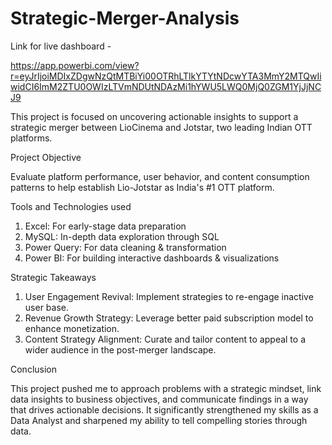 # Strategic-Merger-Analysis
Link for live dashboard -

https://app.powerbi.com/view?r=eyJrIjoiMDIxZDgwNzQtMTBiYi00OTRhLTlkYTYtNDcwYTA3MmY2MTQwIiwidCI6ImM2ZTU0OWIzLTVmNDUtNDAzMi1hYWU5LWQ0MjQ0ZGM1YjJjNCJ9

This project is focused on uncovering actionable insights to support a strategic merger between LioCinema and Jotstar, two leading Indian OTT platforms.

Project Objective

Evaluate platform performance, user behavior, and content consumption patterns to help establish Lio-Jotstar as India's #1 OTT platform.

Tools and Technologies used
1. Excel: For early-stage data preparation
2. MySQL: In-depth data exploration through SQL
3. Power Query: For data cleaning & transformation
4. Power BI: For building interactive dashboards & visualizations

Strategic Takeaways
1. User Engagement Revival: Implement strategies to re-engage inactive user base.
2. Revenue Growth Strategy: Leverage better paid subscription model to enhance monetization.
3. Content Strategy Alignment: Curate and tailor content to appeal to a wider audience in the post-merger landscape.

Conclusion

This project pushed me to approach problems with a strategic mindset, link data insights to business objectives, and communicate findings in a way that drives actionable decisions. It significantly strengthened my skills as a Data Analyst and sharpened my ability to tell compelling stories through data.
